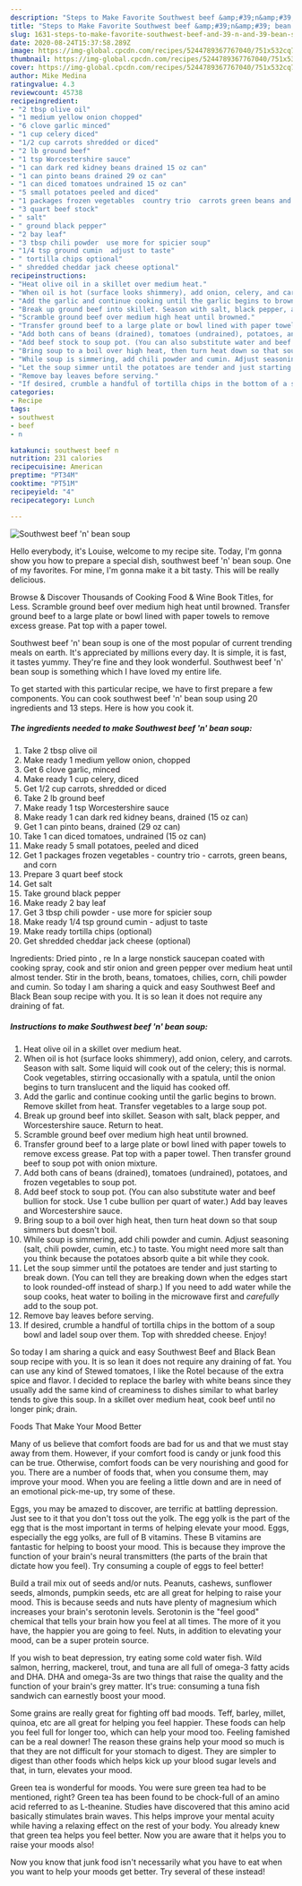 ```yaml
---
description: "Steps to Make Favorite Southwest beef &amp;#39;n&amp;#39; bean soup"
title: "Steps to Make Favorite Southwest beef &amp;#39;n&amp;#39; bean soup"
slug: 1631-steps-to-make-favorite-southwest-beef-and-39-n-and-39-bean-soup
date: 2020-08-24T15:37:58.289Z
image: https://img-global.cpcdn.com/recipes/5244789367767040/751x532cq70/southwest-beef-n-bean-soup-recipe-main-photo.jpg
thumbnail: https://img-global.cpcdn.com/recipes/5244789367767040/751x532cq70/southwest-beef-n-bean-soup-recipe-main-photo.jpg
cover: https://img-global.cpcdn.com/recipes/5244789367767040/751x532cq70/southwest-beef-n-bean-soup-recipe-main-photo.jpg
author: Mike Medina
ratingvalue: 4.3
reviewcount: 45738
recipeingredient:
- "2 tbsp olive oil"
- "1 medium yellow onion chopped"
- "6 clove garlic minced"
- "1 cup celery diced"
- "1/2 cup carrots shredded or diced"
- "2 lb ground beef"
- "1 tsp Worcestershire sauce"
- "1 can dark red kidney beans drained 15 oz can"
- "1 can pinto beans drained 29 oz can"
- "1 can diced tomatoes undrained 15 oz can"
- "5 small potatoes peeled and diced"
- "1 packages frozen vegetables  country trio  carrots green beans and corn"
- "3 quart beef stock"
- " salt"
- " ground black pepper"
- "2 bay leaf"
- "3 tbsp chili powder  use more for spicier soup"
- "1/4 tsp ground cumin  adjust to taste"
- " tortilla chips optional"
- " shredded cheddar jack cheese optional"
recipeinstructions:
- "Heat olive oil in a skillet over medium heat."
- "When oil is hot (surface looks shimmery), add onion, celery, and carrots. Season with salt. Some liquid will cook out of the celery; this is normal. Cook vegetables, stirring occasionally with a spatula, until the onion begins to turn translucent and the liquid has cooked off."
- "Add the garlic and continue cooking until the garlic begins to brown. Remove skillet from heat. Transfer vegetables to a large soup pot."
- "Break up ground beef into skillet. Season with salt, black pepper, and Worcestershire sauce. Return to heat."
- "Scramble ground beef over medium high heat until browned."
- "Transfer ground beef to a large plate or bowl lined with paper towels to remove excess grease. Pat top with a paper towel. Then transfer ground beef to soup pot with onion mixture."
- "Add both cans of beans (drained), tomatoes (undrained), potatoes, and frozen vegetables to soup pot."
- "Add beef stock to soup pot. (You can also substitute water and beef bullion for stock. Use 1 cube bullion per quart of water.) Add bay leaves and Worcestershire sauce."
- "Bring soup to a boil over high heat, then turn heat down so that soup simmers but doesn&#39;t boil."
- "While soup is simmering, add chili powder and cumin. Adjust seasoning (salt, chili powder, cumin, etc.) to taste. You might need more salt than you think because the potatoes absorb quite a bit while they cook."
- "Let the soup simmer until the potatoes are tender and just starting to break down. (You can tell they are breaking down when the edges start to look rounded-off instead of sharp.) If you need to add water while the soup cooks, heat water to boiling in the microwave first and *carefully* add to the soup pot."
- "Remove bay leaves before serving."
- "If desired, crumble a handful of tortilla chips in the bottom of a soup bowl and ladel soup over them. Top with shredded cheese. Enjoy!"
categories:
- Recipe
tags:
- southwest
- beef
- n

katakunci: southwest beef n 
nutrition: 231 calories
recipecuisine: American
preptime: "PT34M"
cooktime: "PT51M"
recipeyield: "4"
recipecategory: Lunch

---
```



![Southwest beef &#39;n&#39; bean soup](https://img-global.cpcdn.com/recipes/5244789367767040/751x532cq70/southwest-beef-n-bean-soup-recipe-main-photo.jpg)

Hello everybody, it's Louise, welcome to my recipe site. Today, I'm gonna show you how to prepare a special dish, southwest beef &#39;n&#39; bean soup. One of my favorites. For mine, I'm gonna make it a bit tasty. This will be really delicious.

Browse &amp; Discover Thousands of Cooking Food &amp; Wine Book Titles, for Less. Scramble ground beef over medium high heat until browned. Transfer ground beef to a large plate or bowl lined with paper towels to remove excess grease. Pat top with a paper towel.

Southwest beef &#39;n&#39; bean soup is one of the most popular of current trending meals on earth. It's appreciated by millions every day. It is simple, it is fast, it tastes yummy. They're fine and they look wonderful. Southwest beef &#39;n&#39; bean soup is something which I have loved my entire life.


To get started with this particular recipe, we have to first prepare a few components. You can cook southwest beef &#39;n&#39; bean soup using 20 ingredients and 13 steps. Here is how you cook it.

<!--inarticleads1-->

##### The ingredients needed to make Southwest beef &#39;n&#39; bean soup:

1. Take 2 tbsp olive oil
1. Make ready 1 medium yellow onion, chopped
1. Get 6 clove garlic, minced
1. Make ready 1 cup celery, diced
1. Get 1/2 cup carrots, shredded or diced
1. Take 2 lb ground beef
1. Make ready 1 tsp Worcestershire sauce
1. Make ready 1 can dark red kidney beans, drained (15 oz can)
1. Get 1 can pinto beans, drained (29 oz can)
1. Take 1 can diced tomatoes, undrained (15 oz can)
1. Make ready 5 small potatoes, peeled and diced
1. Get 1 packages frozen vegetables - country trio - carrots, green beans, and corn
1. Prepare 3 quart beef stock
1. Get  salt
1. Take  ground black pepper
1. Make ready 2 bay leaf
1. Get 3 tbsp chili powder - use more for spicier soup
1. Make ready 1/4 tsp ground cumin - adjust to taste
1. Make ready  tortilla chips (optional)
1. Get  shredded cheddar jack cheese (optional)


Ingredients: Dried pinto , re In a large nonstick saucepan coated with cooking spray, cook and stir onion and green pepper over medium heat until almost tender. Stir in the broth, beans, tomatoes, chilies, corn, chili powder and cumin. So today I am sharing a quick and easy Southwest Beef and Black Bean soup recipe with you. It is so lean it does not require any draining of fat. 

<!--inarticleads2-->

##### Instructions to make Southwest beef &#39;n&#39; bean soup:

1. Heat olive oil in a skillet over medium heat.
1. When oil is hot (surface looks shimmery), add onion, celery, and carrots. Season with salt. Some liquid will cook out of the celery; this is normal. Cook vegetables, stirring occasionally with a spatula, until the onion begins to turn translucent and the liquid has cooked off.
1. Add the garlic and continue cooking until the garlic begins to brown. Remove skillet from heat. Transfer vegetables to a large soup pot.
1. Break up ground beef into skillet. Season with salt, black pepper, and Worcestershire sauce. Return to heat.
1. Scramble ground beef over medium high heat until browned.
1. Transfer ground beef to a large plate or bowl lined with paper towels to remove excess grease. Pat top with a paper towel. Then transfer ground beef to soup pot with onion mixture.
1. Add both cans of beans (drained), tomatoes (undrained), potatoes, and frozen vegetables to soup pot.
1. Add beef stock to soup pot. (You can also substitute water and beef bullion for stock. Use 1 cube bullion per quart of water.) Add bay leaves and Worcestershire sauce.
1. Bring soup to a boil over high heat, then turn heat down so that soup simmers but doesn&#39;t boil.
1. While soup is simmering, add chili powder and cumin. Adjust seasoning (salt, chili powder, cumin, etc.) to taste. You might need more salt than you think because the potatoes absorb quite a bit while they cook.
1. Let the soup simmer until the potatoes are tender and just starting to break down. (You can tell they are breaking down when the edges start to look rounded-off instead of sharp.) If you need to add water while the soup cooks, heat water to boiling in the microwave first and *carefully* add to the soup pot.
1. Remove bay leaves before serving.
1. If desired, crumble a handful of tortilla chips in the bottom of a soup bowl and ladel soup over them. Top with shredded cheese. Enjoy!


So today I am sharing a quick and easy Southwest Beef and Black Bean soup recipe with you. It is so lean it does not require any draining of fat. You can use any kind of Stewed tomatoes, I like the Rotel because of the extra spice and flavor. I decided to replace the barley with white beans since they usually add the same kind of creaminess to dishes similar to what barley tends to give this soup. In a skillet over medium heat, cook beef until no longer pink; drain. 

Foods That Make Your Mood Better


Many of us believe that comfort foods are bad for us and that we must stay away from them. However, if your comfort food is candy or junk food this can be true. Otherwise, comfort foods can be very nourishing and good for you. There are a number of foods that, when you consume them, may improve your mood. When you are feeling a little down and are in need of an emotional pick-me-up, try some of these.

Eggs, you may be amazed to discover, are terrific at battling depression. Just see to it that you don't toss out the yolk. The egg yolk is the part of the egg that is the most important in terms of helping elevate your mood. Eggs, especially the egg yolks, are full of B vitamins. These B vitamins are fantastic for helping to boost your mood. This is because they improve the function of your brain's neural transmitters (the parts of the brain that dictate how you feel). Try consuming a couple of eggs to feel better!

Build a trail mix out of seeds and/or nuts. Peanuts, cashews, sunflower seeds, almonds, pumpkin seeds, etc are all great for helping to raise your mood. This is because seeds and nuts have plenty of magnesium which increases your brain's serotonin levels. Serotonin is the "feel good" chemical that tells your brain how you feel at all times. The more of it you have, the happier you are going to feel. Nuts, in addition to elevating your mood, can be a super protein source.

If you wish to beat depression, try eating some cold water fish. Wild salmon, herring, mackerel, trout, and tuna are all full of omega-3 fatty acids and DHA. DHA and omega-3s are two things that raise the quality and the function of your brain's grey matter. It's true: consuming a tuna fish sandwich can earnestly boost your mood. 

Some grains are really great for fighting off bad moods. Teff, barley, millet, quinoa, etc are all great for helping you feel happier. These foods can help you feel full for longer too, which can help your mood too. Feeling famished can be a real downer! The reason these grains help your mood so much is that they are not difficult for your stomach to digest. They are simpler to digest than other foods which helps kick up your blood sugar levels and that, in turn, elevates your mood.

Green tea is wonderful for moods. You were sure green tea had to be mentioned, right? Green tea has been found to be chock-full of an amino acid referred to as L-theanine. Studies have discovered that this amino acid basically stimulates brain waves. This helps improve your mental acuity while having a relaxing effect on the rest of your body. You already knew that green tea helps you feel better. Now you are aware that it helps you to raise your moods also!

Now you know that junk food isn't necessarily what you have to eat when you want to help your moods get better. Try several of these instead!

